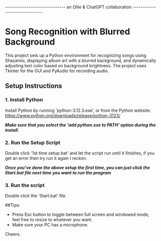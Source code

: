 ------------------------------- an Ollie & ChatGPT collaboration -------------------------------

# Song Recognition with Blurred Background

This project sets up a Python environment for recognizing songs using Shazamio, displaying album art with a blurred background, and dynamically adjusting text color based on background brightness. The project uses Tkinter for the GUI and PyAudio for recording audio.


## Setup Instructions

### 1. Install Python

Install Python by running 'python-3.12.3.exe', or from the Python website: https://www.python.org/downloads/release/python-3123/

***Make sure that you select the 'add python.exe to PATH' option during the install.***


### 2. Run the Setup Script

Double click '1st time setup.bat' and let the script run until it finishes, if you get an error then try run it again I reckon.

***Once you've done the above setup the first time, you can just click the Start.bat file next time you want to run the program***


### 3. Run the script

Double click the 'Start.bat' file.



##Tips:

- Press Esc button to toggle between full screen and windowed mode, feel free to resize to whatever you want.
- Make sure your PC has a microphone.


Cheers.
